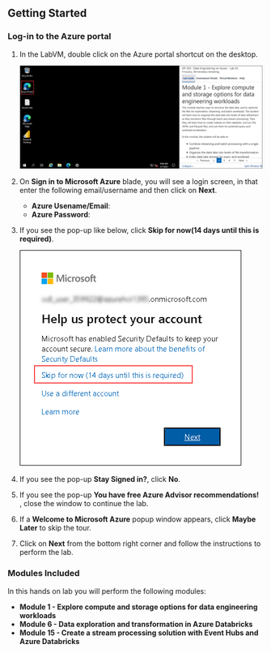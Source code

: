 ## **Getting Started**

### Log-in to the Azure portal

1. In the LabVM, double click on the Azure portal shortcut on the desktop.

     ![](../media/azure_portal.png "Lab Environment") 
     
1. On **Sign in to Microsoft Azure** blade, you will see a login screen, in that enter the following email/username and then click on **Next**.  
   * **Azure Usename/Email**:  <inject key="AzureAdUserEmail"></inject>
   * **Azure Password**:  <inject key="AzureAdUserPassword"></inject>
  
1. If you see the pop-up like below, click **Skip for now(14 days until this is required)**.

   ![](../media/azure_portal02.png "Lab Environment")

1. If you see the pop-up  **Stay Signed in?**, click **No**.

1. If you see the pop-up **You have free Azure Advisor recommendations!** , close the window to continue the lab. 

1. If a **Welcome to Microsoft Azure** popup window appears, click **Maybe Later** to skip the tour.

1. Click on **Next** from the bottom right corner and follow the instructions to perform the lab.

### Modules Included

   In this hands on lab you will perform the following modules:

 - **Module 1 - Explore compute and storage options for data engineering workloads** 
 - **Module 6 - Data exploration and transformation in Azure Databricks**
 - **Module 15 - Create a stream processing solution with Event Hubs and Azure Databricks**
